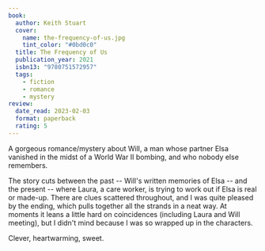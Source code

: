 ```yaml
---
book:
  author: Keith Stuart
  cover:
    name: the-frequency-of-us.jpg
    tint_color: "#0bd0c0"
  title: The Frequency of Us
  publication_year: 2021
  isbn13: "9780751572957"
  tags:
    - fiction
    - romance
    - mystery
review:
  date_read: 2023-02-03
  format: paperback
  rating: 5
---
```


A gorgeous romance/mystery about Will, a man whose partner Elsa vanished in the midst of a World War II bombing, and who nobody else remembers.

The story cuts between the past -- Will's written memories of Elsa -- and the present -- where Laura, a care worker, is trying to work out if Elsa is real or made-up.
There are clues scattered throughout, and I was quite pleased by the ending, which pulls together all the strands in a neat way.
At moments it leans a little hard on coincidences (including Laura and Will meeting), but I didn't mind because I was so wrapped up in the characters.

Clever, heartwarming, sweet.
